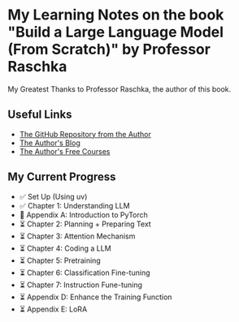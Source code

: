 # My Learning Notes on the book "Build a Large Language Model (From Scratch)" by Professor Raschka

My Greatest Thanks to Professor Raschka, the author of this book.

## Useful Links
- [The GitHub Repository from the Author](https://github.com/rasbt/LLMs-from-scratch)
- [The Author's Blog](https://magazine.sebastianraschka.com/)
- [The Author's Free Courses](https://sebastianraschka.com/teaching/)

## My Current Progress
- ✅ Set Up (Using uv)
- ✅ Chapter 1: Understanding LLM
- 🧠 Appendix A: Introduction to PyTorch
- ⏳ Chapter 2: Planning + Preparing Text
- ⏳ Chapter 3: Attention Mechanism
- ⏳ Chapter 4: Coding a LLM
- ⏳ Chapter 5: Pretraining
- ⏳ Chapter 6: Classification Fine-tuning
- ⏳ Chapter 7: Instruction Fune-tuning
- ⏳ Appendix D: Enhance the Training Function
- ⏳ Appendix E: LoRA
